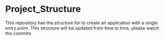 # Project_Structure
This repository has the structure for to create an application with a single entry point.
This structure will be updated from time to time, please watch the commits.